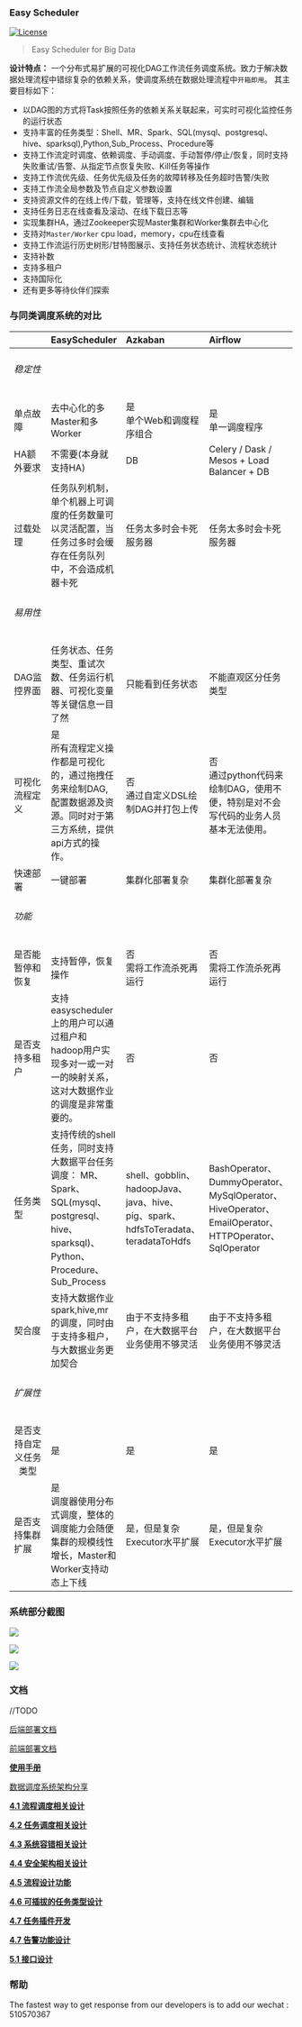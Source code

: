 ### Easy Scheduler

[![License](https://img.shields.io/badge/license-Apache%202-4EB1BA.svg)](https://www.apache.org/licenses/LICENSE-2.0.html)

> Easy Scheduler for Big Data

**设计特点：** 一个分布式易扩展的可视化DAG工作流任务调度系统。致力于解决数据处理流程中错综复杂的依赖关系，使调度系统在数据处理流程中`开箱即用`。
其主要目标如下：
 - 以DAG图的方式将Task按照任务的依赖关系关联起来，可实时可视化监控任务的运行状态
 - 支持丰富的任务类型：Shell、MR、Spark、SQL(mysql、postgresql、hive、sparksql),Python,Sub_Process、Procedure等
 - 支持工作流定时调度、依赖调度、手动调度、手动暂停/停止/恢复，同时支持失败重试/告警、从指定节点恢复失败、Kill任务等操作
 - 支持工作流优先级、任务优先级及任务的故障转移及任务超时告警/失败
 - 支持工作流全局参数及节点自定义参数设置
 - 支持资源文件的在线上传/下载，管理等，支持在线文件创建、编辑
 - 支持任务日志在线查看及滚动、在线下载日志等
 - 实现集群HA，通过Zookeeper实现Master集群和Worker集群去中心化
 - 支持对`Master/Worker` cpu load，memory，cpu在线查看
 - 支持工作流运行历史树形/甘特图展示、支持任务状态统计、流程状态统计
 - 支持补数
 - 支持多租户
 - 支持国际化
 - 还有更多等待伙伴们探索
 
### 与同类调度系统的对比
<style>
table th:first-of-type {
	width: 200px;
}
</style>

|                        | EasyScheduler                                                | Azkaban                                                      | Airflow                                                      |
| :---------------------- | :------------------------------------------------------------ | :------------------------------------------------------------ | :------------------------------------------------------------ |
| <h6>稳定性               |                                                              |                                                              |                                                              |
| 单点故障 | 去中心化的多Master和多Worker | 是 <br>    单个Web和调度程序组合 | 是<br> 单一调度程序 |
| HA额外要求             | 不需要(本身就支持HA) | DB | Celery   / Dask / Mesos + Load Balancer + DB  |
| 过载处理               | 任务队列机制，单个机器上可调度的任务数量可以灵活配置，当任务过多时会缓存在任务队列中，不会造成机器卡死 | 任务太多时会卡死服务器 | 任务太多时会卡死服务器                                       |
| <h6>易用性             | | | |
| DAG监控界面            | 任务状态、任务类型、重试次数、任务运行机器、可视化变量等关键信息一目了然 | 只能看到任务状态  | 不能直观区分任务类型  |
| 可视化流程定义          | 是  <br>    所有流程定义操作都是可视化的，通过拖拽任务来绘制DAG,配置数据源及资源。同时对于第三方系统，提供api方式的操作。 | 否   <br>   通过自定义DSL绘制DAG并打包上传  | 否  <br> 通过python代码来绘制DAG，使用不便，特别是对不会写代码的业务人员基本无法使用。 |
| 快速部署               | 一键部署 | 集群化部署复杂 | 集群化部署复杂  |
| <h6>功能               | | | |
| 是否能暂停和恢复        | 支持暂停，恢复操作 | 否  <br>  需将工作流杀死再运行  | 否 <br>   需将工作流杀死再运行  |
| 是否支持多租户          | 支持  <br>    easyscheduler上的用户可以通过租户和hadoop用户实现多对一或一对一的映射关系，这对大数据作业的调度是非常重要的。 | 否   | 否  |
| 任务类型               | 支持传统的shell任务，同时支持大数据平台任务调度：   MR、Spark、SQL(mysql、postgresql、hive、sparksql)、Python、Procedure、Sub_Process | shell、gobblin、hadoopJava、java、hive、pig、spark、hdfsToTeradata、teradataToHdfs | BashOperator、DummyOperator、MySqlOperator、HiveOperator、EmailOperator、HTTPOperator、SqlOperator |
| 契合度                 | 支持大数据作业spark,hive,mr的调度，同时由于支持多租户，与大数据业务更加契合 | 由于不支持多租户，在大数据平台业务使用不够灵活               | 由于不支持多租户，在大数据平台业务使用不够灵活               |
| <h6>扩展性             |  |  |  |
| <center>是否支持自定义任务类型 | 是 | 是 | 是 |
| 是否支持集群扩展        | 是   <br>   调度器使用分布式调度，整体的调度能力会随便集群的规模线性增长，Master和Worker支持动态上下线 | 是，但是复杂   <br>   Executor水平扩展 | 是，但是复杂 <br>  Executor水平扩展  | 
 

### 系统部分截图

![](http://geek.analysys.cn/static/upload/47/2019-03-06/76db3013-8e3b-4d17-b167-2aa1e6a6b0ad.jpeg)

![](http://geek.analysys.cn/static/upload/47/2019-03-06/08b79a19-4aa0-4a73-a71b-81ad210513fb.jpeg)

![](http://geek.analysys.cn/static/upload/47/2019-03-06/384dd8a3-4cf8-4e3e-944d-1185ba198f75.jpeg)

### 文档
//TODO

<a href="https://analysys.github.io/EasyScheduler/pages/deploy-background.html" target="_blank">后端部署文档</a>

<a href="https://analysys.github.io/EasyScheduler/pages/deploy-foreground.html" target="_blank">前端部署文档</a>

[**使用手册**](https://analysys.github.io/EasyScheduler/pages/guide-manual.html?_blank "使用手册") 

[数据调度系统架构分享](http://geek.analysys.cn/topic/24 "数据调度系统架构分享") 

[**4.1 流程调度相关设计**](docs/流程调度设计.md) 

[**4.2 任务调度相关设计**](docs/任务调度设计.md) 

[**4.3 系统容错相关设计**](docs/系统容错设计.md) 

[**4.4 安全架构相关设计**](docs/安全架构设计.md) 

[**4.5 流程设计功能**](docs/流程设计功能.md) 

[**4.6 可插拔的任务类型设计**](docs/可插拔的任务类型设计.md) 

[**4.7 任务插件开发**](docs/任务插件开发.md) 

[**4.7 告警功能设计**](docs/告警功能设计.md) 

[**5.1 接口设计**](docs/接口设计.md) 

### 帮助
The fastest way to get response from our developers is to add our wechat : 510570367

